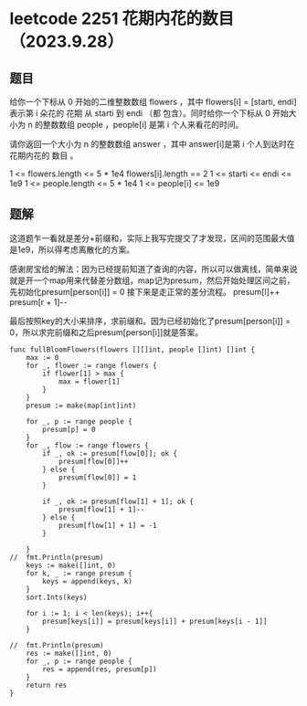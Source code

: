 # leetcode 2251 花期内花的数目（2023.9.28）
## 题目
给你一个下标从 0 开始的二维整数数组 flowers ，其中 flowers[i] = [starti, endi] 表示第 i 朵花的 花期 从 starti 到 endi （都 包含）。同时给你一个下标从 0 开始大小为 n 的整数数组 people ，people[i] 是第 i 个人来看花的时间。

请你返回一个大小为 n 的整数数组 answer ，其中 answer[i]是第 i 个人到达时在花期内花的 数目 。

1 <= flowers.length <= 5 * 1e4
flowers[i].length == 2
1 <= starti <= endi <= 1e9
1 <= people.length <= 5 * 1e4
1 <= people[i] <= 1e9
## 题解
这道题乍一看就是差分+前缀和，实际上我写完提交了才发现，区间的范围最大值是1e9，所以得考虑离散化的方案。

感谢房宝给的解法：因为已经提前知道了查询的内容，所以可以做离线，简单来说就是开一个map用来代替差分数组，map记为presum，然后开始处理区间之前，先初始化presum[person[i]] = 0
接下来是走正常的差分流程。
presum[l]++
presum[r + 1]--

最后按照key的大小来排序，求前缀和。因为已经初始化了presum[person[i]] = 0，所以求完前缀和之后presum[person[i]]就是答案。

```
func fullBloomFlowers(flowers [][]int, people []int) []int {
	max := 0
	for _, flower := range flowers {
		if flower[1] > max {
			max = flower[1]
		}
	}
	presum := make(map[int]int)

	for _, p := range people {
		presum[p] = 0
	}
	for _, flow := range flowers {
		if _, ok := presum[flow[0]]; ok {
			presum[flow[0]]++
		} else {
			presum[flow[0]] = 1
		}
	
		if _, ok := presum[flow[1] + 1]; ok {
			presum[flow[1] + 1]--
		} else {
			presum[flow[1] + 1] = -1
		}
	
	}
//	fmt.Println(presum)
	keys := make([]int, 0)
	for k, _ := range presum {
		keys = append(keys, k)
	}
	sort.Ints(keys)
	
	for i := 1; i < len(keys); i++{
		presum[keys[i]] = presum[keys[i]] + presum[keys[i - 1]] 
	}

//	fmt.Println(presum)
	res := make([]int, 0)
	for _, p := range people {
		res = append(res, presum[p])
	}
	return res
}
```